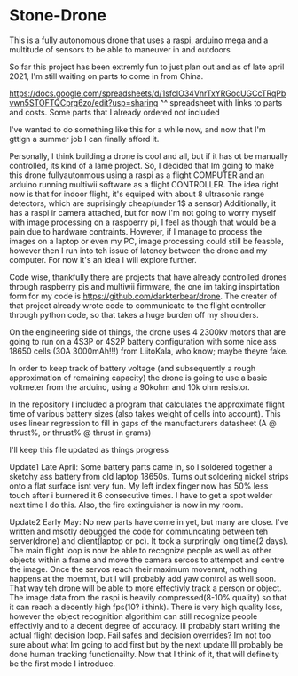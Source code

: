# Stone-Drone
This is a fully autonomous drone that uses a raspi, arduino mega and a multitude of sensors to be able to maneuver in and outdoors 

So far this project has been extremly fun to just plan out and as of late april 2021, I'm still waiting on parts to come in from China. 

https://docs.google.com/spreadsheets/d/1sfcIO34VnrTxYRGocUGCcTRqPbvwn5STOFTQCprg6zo/edit?usp=sharing
^^ spreadsheet with links to parts and costs. Some parts that I already ordered not included

I've wanted to do something like this for a while now, and now that I'm gttign a summer job I can finally afford it. 

Personally, I think building a drone is cool and all, but if it has ot be manually controlled, its kind of a lame project.
So, I decided that Im going to make this drone fullyautonmous using a raspi as a flight COMPUTER and an arduino running multiwii software as a flight CONTROLLER.
The idea right now is that for indoor flight, it's equiped with about 8 ultrasonic range detectors, which are suprisingly cheap(under 1$ a sensor)
Additionally, it has a raspi ir camera attached, but for now I'm not going to worry myself with image processing on a raspberry pi, I feel as though that would be a pain due to 
hardware contraints. However, if I manage to process the images on a laptop or even my PC, image processing could still be feasble, however then I run into teh issue of latency 
between the drone and my computer. For now it's an idea I will explore further.

Code wise, thankfully there are projects that have already controlled drones through raspberry pis and multiwii firmware, the one im taking inspirtation form for my code is https://github.com/darkterbear/drone. The creater of that project already wrote code to communicate to the flight controller through python code, so that takes a huge burden off my shoulders. 

On the engineering side of things, the drone uses 4 2300kv motors that are going to run on a 4S3P or 4S2P battery configuration with some nice ass 18650 cells (30A 3000mAh!!!) from LiitoKala, who know; maybe theyre fake.

In order to keep track of battery voltage (and subsequently a rough approximation of remaining capacity) the drone is going to use a basic voltmeter from the arduino, using  a  90kohm and 10k ohm resistor.

In the repository I included a program that calculates the approximate flight time of various battery sizes (also takes weight of cells into account). This uses linear regression to fill in gaps of the manufacturers datasheet (A @ thrust%, or thrust% @ thrust in grams)

I'll keep this file updated as things progress

Update1 Late April: Some battery parts came in, so I soldered together a sketchy ass battery from old laptop 18650s. Turns out soldering nickel strips onto a flat surface isnt very fun. My left index finger now has 50% less touch after i burnered it 6 consecutive times. I have to get a spot welder next time I do this. Also, the fire extinguisher is now in my room.

Update2 Early May: No new parts have come in yet, but many are close. I've written and msotly debugged the code for communcating between teh server(drone) and client(laptop or pc). It 
took a surpringly long time(2 days). The main flight loop is now be able to recognize people as well as other objects within a frame and move the camera sercos to attempot and 
centre the image. Once the servos reach their maximum movemnt, nothing happens at the moemnt, but I will probably add yaw control as well soon. That way teh drone will be able 
to more effectivly track a person or object. The image data from the raspi is heavily compressed(8-10% quality) so that it can reach a decently high fps(10? i think). There is 
very high quality loss, however the object recognition algorithim can still recognize people effectivly and to a decent degree of accuracy. Ill probably start writing the actual 
flight decision loop. Fail safes and decision overrides?
  Im not too sure about what Im going to add first but by the next update Ill probably be done human tracking functionailty. Now that I think of it, that will definelty be the first mode I introduce. 
